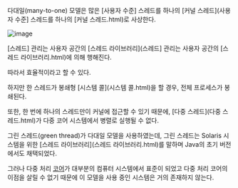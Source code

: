 다대일(many-to-one) 모델은 많은 [사용자 수준] 스레드를 하나의 [커널 스레드](사용자 수준] 스레드를 하나의 [커널 스레드.html)로 사상한다.

![image](https://user-images.githubusercontent.com/116250393/212920451-31f39acd-9abf-4956-8bfa-55b84db0ff3e.png)

[스레드] 관리는 사용자 공간의 [스레드 라이브러리](스레드] 관리는 사용자 공간의 [스레드 라이브러리.html)에 의해 행해진다.

따라서 효율적이라고 할 수 있다.

하지만 한 스레드가 봉쇄형 [시스템 콜](시스템 콜.html)을 할 경우, 전체 프로세스가 봉쇄된다.

또한, 한 번에 하나의 스레드만이 커널에 접근할 수 있기 때문에, [다중 스레드](다중 스레드.html)가 다중 코어 시스템에서 병렬로 실행될 수 없다.

그린 스레드(green thread)가 다대일 모델을 사용하였는데, 그린 스레드는 Solaris 시스템을 위한 [스레드 라이브러리](스레드 라이브러리.html)를 말하며 Java의 초기 버전에서도 채택되었다.

그러나 다중 처리 [코어](코어.html)가 대부분의 컴퓨터 시스템에서 표준이 되었고 다중 처리 코어의 이점을 살릴 수 없기 때문에 이 모델을 사용 중인 시스템은 거의 존재하지 않는다.